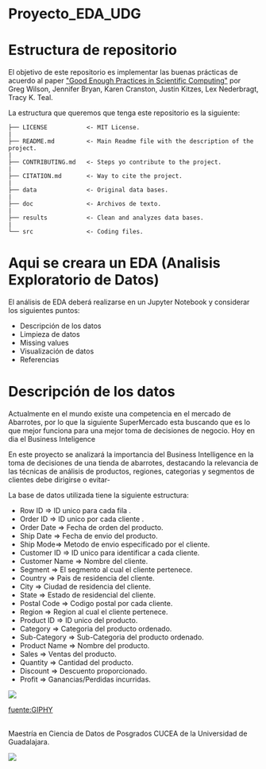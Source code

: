 # Proyecto_EDA_UDG

# Estructura de repositorio

El objetivo de este repositorio es implementar las buenas prácticas de acuerdo al paper ["Good Enough Practices in Scientific Computing"](https://arxiv.org/abs/1609.00037) por Greg Wilson, Jennifer Bryan, Karen Cranston, Justin Kitzes, Lex Nederbragt, Tracy K. Teal.

La estructura que queremos que tenga este repositorio es la siguiente:

    ├── LICENSE           <- MIT License.  
    |  
    ├── README.md         <- Main Readme file with the description of the project.  
    |  
    ├── CONTRIBUTING.md   <- Steps yo contribute to the project.  
    |  
    ├── CITATION.md       <- Way to cite the project.  
    |  
    ├── data              <- Original data bases.  
    |  
    ├── doc               <- Archivos de texto.  
    |  
    ├── results           <- Clean and analyzes data bases.  
    |  
    └── src               <- Coding files.  
    
    
 # Aqui se creara un EDA (Analisis Exploratorio de Datos)
 
 El análisis de EDA deberá realizarse en un Jupyter Notebook y considerar los siguientes puntos:

- Descripción de los datos
- Limpieza de datos
- Missing values
- Visualización de datos
- Referencias


# Descripción de los datos

Actualmente en el mundo existe una competencia en el mercado de Abarrotes, por lo que la siguiente SuperMercado esta buscando
que es lo que mejor funciona para una mejor toma de decisiones de negocio. Hoy en dia el Business Inteligence 


En este proyecto se analizará la importancia del Business Intelligence en la toma de decisiones de una tienda de abarrotes, destacando la relevancia de las técnicas de análisis de productos, regiones, categorias y segmentos de clientes debe dirigirse o evitar-

La base de datos utilizada tiene la siguiente estructura:

- Row ID => ID unico para cada fila .
- Order ID => ID unico por cada cliente .
- Order Date => Fecha de orden del producto.
- Ship Date => Fecha de envio del producto.
- Ship Mode=> Metodo de envio especificado por el cliente.
- Customer ID => ID unico para identificar a cada cliente.
- Customer Name => Nombre del cliente.
- Segment => El segmento al cual el cliente pertenece.
- Country => Pais de residencia del cliente.
- City => Ciudad de residencia del cliente.
- State => Estado de residencial del cliente.
- Postal Code => Codigo postal por cada cliente.
- Region => Region al cual el cliente pertenece.
- Product ID => ID unico del producto.
- Category => Categoria del producto ordenado.
- Sub-Category => Sub-Categoria del producto ordenado.
- Product Name => Nombre del producto.
- Sales => Ventas del producto.
- Quantity => Cantidad del producto.
- Discount => Descuento proporcionado.
- Profit => Ganancias/Perdidas incurridas.


![](https://media.giphy.com/media/WyIgdHXMWEngSb6RHf/giphy.gif)

[fuente:GIPHY](https://media.giphy.com/media/WyIgdHXMWEngSb6RHf/giphy-downsized.gif)





<br>
Maestría en Ciencia de Datos de Posgrados CUCEA de la Universidad de Guadalajara.  

![](https://raw.githubusercontent.com/vcuspinera/UDG_MCD_Project_Dev_II/main/actividades/img/MCD_logo.png)
